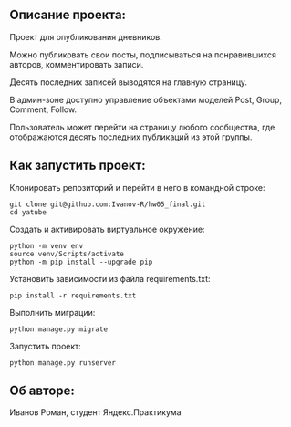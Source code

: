 ## Описание проекта:

Проект для опубликования дневников.

Можно публиковать свои посты, подписываться на понравившихся авторов, комментировать записи.

Десять последних записей выводятся на главную страницу.

В админ-зоне доступно управление объектами моделей Post, Group, Comment, Follow.

Пользователь может перейти на страницу любого сообщества, где отображаются десять последних публикаций из этой группы.

## Как запустить проект:
Клонировать репозиторий и перейти в него в командной строке:
```
git clone git@github.com:Ivanov-R/hw05_final.git
cd yatube
```
Cоздать и активировать виртуальное окружение:
```
python -m venv env
source venv/Scripts/activate
python -m pip install --upgrade pip
```
Установить зависимости из файла requirements.txt:
```
pip install -r requirements.txt
```
Выполнить миграции:
```
python manage.py migrate
```
Запустить проект:
```
python manage.py runserver
```

## Об авторе:

Иванов Роман, студент Яндекс.Практикума 

